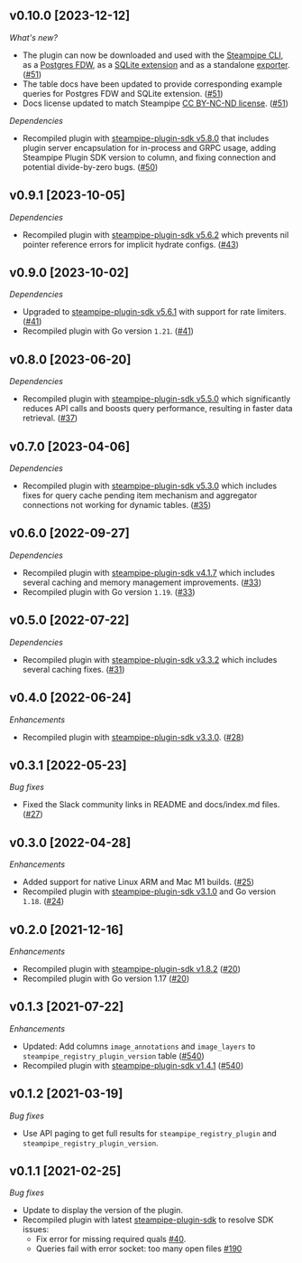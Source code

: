 ## v0.10.0 [2023-12-12]

_What's new?_

- The plugin can now be downloaded and used with the [Steampipe CLI](https://steampipe.io/docs), as a [Postgres FDW](https://steampipe.io/docs/steampipe_postgres/overview), as a [SQLite extension](https://steampipe.io/docs//steampipe_sqlite/overview) and as a standalone [exporter](https://steampipe.io/docs/steampipe_export/overview). ([#51](https://github.com/turbot/steampipe-plugin-steampipe/pull/51))
- The table docs have been updated to provide corresponding example queries for Postgres FDW and SQLite extension. ([#51](https://github.com/turbot/steampipe-plugin-steampipe/pull/51))
- Docs license updated to match Steampipe [CC BY-NC-ND license](https://github.com/turbot/steampipe-plugin-steampipe/blob/main/docs/LICENSE). ([#51](https://github.com/turbot/steampipe-plugin-steampipe/pull/51))

_Dependencies_

- Recompiled plugin with [steampipe-plugin-sdk v5.8.0](https://github.com/turbot/steampipe-plugin-sdk/blob/main/CHANGELOG.md#v580-2023-12-11) that includes plugin server encapsulation for in-process and GRPC usage, adding Steampipe Plugin SDK version to  column, and fixing connection and potential divide-by-zero bugs. ([#50](https://github.com/turbot/steampipe-plugin-steampipe/pull/50))

## v0.9.1 [2023-10-05]

_Dependencies_

- Recompiled plugin with [steampipe-plugin-sdk v5.6.2](https://github.com/turbot/steampipe-plugin-sdk/blob/main/CHANGELOG.md#v562-2023-10-03) which prevents nil pointer reference errors for implicit hydrate configs. ([#43](https://github.com/turbot/steampipe-plugin-steampipe/pull/43))

## v0.9.0 [2023-10-02]

_Dependencies_

- Upgraded to [steampipe-plugin-sdk v5.6.1](https://github.com/turbot/steampipe-plugin-sdk/blob/main/CHANGELOG.md#v561-2023-09-29) with support for rate limiters. ([#41](https://github.com/turbot/steampipe-plugin-steampipe/pull/41))
- Recompiled plugin with Go version `1.21`. ([#41](https://github.com/turbot/steampipe-plugin-steampipe/pull/41))

## v0.8.0 [2023-06-20]

_Dependencies_

- Recompiled plugin with [steampipe-plugin-sdk v5.5.0](https://github.com/turbot/steampipe-plugin-sdk/blob/v5.5.0/CHANGELOG.md#v550-2023-06-16) which significantly reduces API calls and boosts query performance, resulting in faster data retrieval. ([#37](https://github.com/turbot/steampipe-plugin-steampipe/pull/37))

## v0.7.0 [2023-04-06]

_Dependencies_

- Recompiled plugin with [steampipe-plugin-sdk v5.3.0](https://github.com/turbot/steampipe-plugin-sdk/blob/main/CHANGELOG.md#v530-2023-03-16) which includes fixes for query cache pending item mechanism and aggregator connections not working for dynamic tables. ([#35](https://github.com/turbot/steampipe-plugin-steampipe/pull/35))

## v0.6.0 [2022-09-27]

_Dependencies_

- Recompiled plugin with [steampipe-plugin-sdk v4.1.7](https://github.com/turbot/steampipe-plugin-sdk/blob/main/CHANGELOG.md#v417-2022-09-08) which includes several caching and memory management improvements. ([#33](https://github.com/turbot/steampipe-plugin-steampipe/pull/33))
- Recompiled plugin with Go version `1.19`. ([#33](https://github.com/turbot/steampipe-plugin-steampipe/pull/33))

## v0.5.0 [2022-07-22]

_Dependencies_

- Recompiled plugin with [steampipe-plugin-sdk v3.3.2](https://github.com/turbot/steampipe-plugin-sdk/blob/main/CHANGELOG.md#v332--2022-07-11) which includes several caching fixes. ([#31](https://github.com/turbot/steampipe-plugin-steampipe/pull/31))

## v0.4.0 [2022-06-24]

_Enhancements_

- Recompiled plugin with [steampipe-plugin-sdk v3.3.0](https://github.com/turbot/steampipe-plugin-sdk/blob/main/CHANGELOG.md#v330--2022-6-22). ([#28](https://github.com/turbot/steampipe-plugin-steampipe/pull/28))

## v0.3.1 [2022-05-23]

_Bug fixes_

- Fixed the Slack community links in README and docs/index.md files. ([#27](https://github.com/turbot/steampipe-plugin-steampipe/pull/27))

## v0.3.0 [2022-04-28]

_Enhancements_

- Added support for native Linux ARM and Mac M1 builds. ([#25](https://github.com/turbot/steampipe-plugin-steampipe/pull/25))
- Recompiled plugin with [steampipe-plugin-sdk v3.1.0](https://github.com/turbot/steampipe-plugin-sdk/blob/main/CHANGELOG.md#v310--2022-03-30) and Go version `1.18`. ([#24](https://github.com/turbot/steampipe-plugin-steampipe/pull/24))

## v0.2.0 [2021-12-16]

_Enhancements_

- Recompiled plugin with [steampipe-plugin-sdk v1.8.2](https://github.com/turbot/steampipe-plugin-sdk/blob/main/CHANGELOG.md#v182--2021-11-22) ([#20](https://github.com/turbot/steampipe-plugin-steampipe/pull/20))
- Recompiled plugin with Go version 1.17 ([#20](https://github.com/turbot/steampipe-plugin-steampipe/pull/20))

## v0.1.3 [2021-07-22]

_Enhancements_

- Updated: Add columns `image_annotations` and `image_layers` to `steampipe_registry_plugin_version` table ([#540](https://github.com/turbot/steampipe-plugin-aws/pull/540))
- Recompiled plugin with [steampipe-plugin-sdk v1.4.1](https://github.com/turbot/steampipe-plugin-sdk/blob/main/CHANGELOG.md#v141--2021-07-20) ([#540](https://github.com/turbot/steampipe-plugin-aws/pull/540))

## v0.1.2 [2021-03-19]

_Bug fixes_

- Use API paging to get full results for `steampipe_registry_plugin` and `steampipe_registry_plugin_version`.


## v0.1.1 [2021-02-25]

_Bug fixes_

- Update to display the version of the plugin.
- Recompiled plugin with latest [steampipe-plugin-sdk](https://github.com/turbot/steampipe-plugin-sdk) to resolve SDK issues:
  - Fix error for missing required quals [#40](https://github.com/turbot/steampipe-plugin-sdk/issues/42).
  - Queries fail with error socket: too many open files [#190](https://github.com/turbot/steampipe/issues/190)
